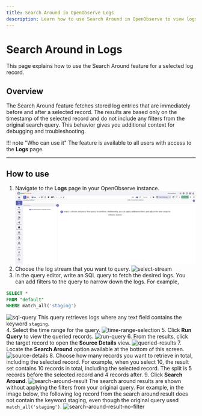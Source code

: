 ```yaml
---
title: Search Around in OpenObserve Logs
description: Learn how to use Search Around in OpenObserve to view logs before and after a record for better debugging context.
---
```

# Search Around in Logs

This page explains how to use the Search Around feature for a selected log record.

## Overview
The Search Around feature fetches stored log entries that are immediately before and after a selected record. The results are based only on the timestamp of the selected record and do not include any filters from the original search query. This behavior gives you additional context for debugging and troubleshooting. 

!!! note "Who can use it"
    The feature is available to all users with access to the **Logs** page.

---

## How to use
1. Navigate to the **Logs** page in your OpenObserve instance.
![logs page](../../images/logs-page.png)
2. Choose the log stream that you want to query.
![select-stream](../../select-stream.png)
3. In the query editor, write an SQL query to fetch the desired logs. You can add filters to the query to narrow down the logs. For example,
```sql
SELECT * 
FROM "default"
WHERE match_all('staging')
```
![sql-query](../../sql-query.png)
This query retrieves logs where any text field contains the keyword `staging`.  
4. Select the time range for the query.
![time-range-selection](../../time-range-selection.png)
5. Click **Run Query** to view the queried records.
![run-query](../../run-query.png)
6. From the results, click the target record to open the **Source Details** view. 
![queried-results](../../queried-results.png)
7. Locate the **Search Around** option available at the bottom of this screen.
![source-details](../../source-details.png)
8. Choose how many records you want to retrieve in total, including the selected record. For example, when you select 10, the result set contains 10 records in total, including the selected record. The split is 5 records before the selected record and 4 records after.
9. Click **Search Around**.
![search-around-result](../../search-around-result.png)
The search around results are shown without applying the filters from your original query. For example, in the image below, the following log record from the search around result does not contain the keyword staging, even though the original query used `match_all('staging')`. 
![search-around-result-no-filter](../../search-around-result-no-filter.png)

